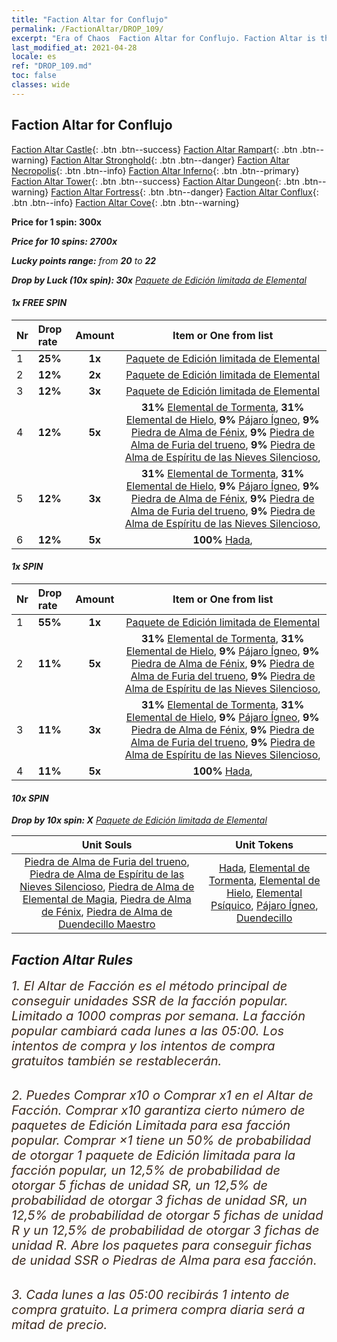 ```yaml
---
title: "Faction Altar for Conflujo"
permalink: /FactionAltar/DROP_109/
excerpt: "Era of Chaos  Faction Altar for Conflujo. Faction Altar is the primary method for obtaining SSR units from the popular faction. Limited to 1,000 purchases each week. The popular faction changes at 05:00 every Monday. Purchase attempts and free purchase attempts will also reset then."
last_modified_at: 2021-04-28
locale: es
ref: "DROP_109.md"
toc: false
classes: wide
---
```


##  Faction Altar for **Conflujo**

  [Faction Altar Castle](/es/FactionAltar/DROP_101/){: .btn .btn--success} [Faction Altar Rampart](/es/FactionAltar/DROP_102/){: .btn .btn--warning} [Faction Altar Stronghold](/es/FactionAltar/DROP_103/){: .btn .btn--danger} [Faction Altar Necropolis](/es/FactionAltar/DROP_104/){: .btn .btn--info} [Faction Altar Inferno](/es/FactionAltar/DROP_105/){: .btn .btn--primary} [Faction Altar Tower](/es/FactionAltar/DROP_106/){: .btn .btn--success} [Faction Altar Dungeon](/es/FactionAltar/DROP_107/){: .btn .btn--warning} [Faction Altar Fortress](/es/FactionAltar/DROP_108/){: .btn .btn--danger} [Faction Altar Conflux](/es/FactionAltar/DROP_109/){: .btn .btn--info} [Faction Altar Cove](/es/FactionAltar/DROP_112/){: .btn .btn--warning} 

  **Price for 1 spin: 300x** <i class="fas fa-gem"/>

  **Price for 10 spins: 2700x** <i class="fas fa-gem"/>

  **Lucky points range:** from **20** to **22**

  **Drop by Luck (10x spin): 30x** [Paquete de Edición limitada de Elemental](/ItemsES/con_2141/)

####  1x FREE SPIN 

  |    Nr    |  Drop rate  |  Amount   |   Item or One from list  |
  |:---------|:------------|:---------:|:------------------------:|
  | 1 | **25%** | **1x** | [Paquete de Edición limitada de Elemental](/ItemsES/con_2141/) |
  | 2 | **12%** | **2x** | [Paquete de Edición limitada de Elemental](/ItemsES/con_2141/) |
  | 3 | **12%** | **3x** | [Paquete de Edición limitada de Elemental](/ItemsES/con_2141/) |
  | 4 | **12%** | **5x** |  **31%** [Elemental de Tormenta](/ItemsES/unt_263/),  **31%** [Elemental de Hielo](/ItemsES/unt_264/),  **9%** [Pájaro Ígneo](/ItemsES/unt_268/),  **9%** [Piedra de Alma de Fénix](/ItemsES/unt_348/),  **9%** [Piedra de Alma de Furia del trueno](/ItemsES/unt_344/),  **9%** [Piedra de Alma de Espíritu de las Nieves Silencioso](/ItemsES/unt_345/),  |
  | 5 | **12%** | **3x** |  **31%** [Elemental de Tormenta](/ItemsES/unt_263/),  **31%** [Elemental de Hielo](/ItemsES/unt_264/),  **9%** [Pájaro Ígneo](/ItemsES/unt_268/),  **9%** [Piedra de Alma de Fénix](/ItemsES/unt_348/),  **9%** [Piedra de Alma de Furia del trueno](/ItemsES/unt_344/),  **9%** [Piedra de Alma de Espíritu de las Nieves Silencioso](/ItemsES/unt_345/),  |
  | 6 | **12%** | **5x** |  **100%** [Hada](/ItemsES/unt_262/),  |


####  1x SPIN 

  |    Nr    |  Drop rate  |  Amount   |   Item or One from list  |
  |:---------|:------------|:---------:|:------------------------:|
  | 1 | **55%** | **1x** | [Paquete de Edición limitada de Elemental](/ItemsES/con_2141/) |
  | 2 | **11%** | **5x** |  **31%** [Elemental de Tormenta](/ItemsES/unt_263/),  **31%** [Elemental de Hielo](/ItemsES/unt_264/),  **9%** [Pájaro Ígneo](/ItemsES/unt_268/),  **9%** [Piedra de Alma de Fénix](/ItemsES/unt_348/),  **9%** [Piedra de Alma de Furia del trueno](/ItemsES/unt_344/),  **9%** [Piedra de Alma de Espíritu de las Nieves Silencioso](/ItemsES/unt_345/),  |
  | 3 | **11%** | **3x** |  **31%** [Elemental de Tormenta](/ItemsES/unt_263/),  **31%** [Elemental de Hielo](/ItemsES/unt_264/),  **9%** [Pájaro Ígneo](/ItemsES/unt_268/),  **9%** [Piedra de Alma de Fénix](/ItemsES/unt_348/),  **9%** [Piedra de Alma de Furia del trueno](/ItemsES/unt_344/),  **9%** [Piedra de Alma de Espíritu de las Nieves Silencioso](/ItemsES/unt_345/),  |
  | 4 | **11%** | **5x** |  **100%** [Hada](/ItemsES/unt_262/),  |


####  10x SPIN 

  **Drop by 10x spin: X** [Paquete de Edición limitada de Elemental](/ItemsES/con_2141/)

  |    Unit Souls    |  Unit Tokens  |
  |:----------------:|:-------------:|
  | [Piedra de Alma de Furia del trueno](/ItemsES/unt_344/), [Piedra de Alma de Espíritu de las Nieves Silencioso](/ItemsES/unt_345/), [Piedra de Alma de Elemental de Magia](/ItemsES/unt_347/), [Piedra de Alma de Fénix](/ItemsES/unt_348/), [Piedra de Alma de Duendecillo Maestro](/ItemsES/unt_349/) | [Hada](/ItemsES/unt_262/), [Elemental de Tormenta](/ItemsES/unt_263/), [Elemental de Hielo](/ItemsES/unt_264/), [Elemental Psíquico](/ItemsES/unt_267/), [Pájaro Ígneo](/ItemsES/unt_268/), [Duendecillo](/ItemsES/unt_270/) |



## Faction Altar Rules

  <span style="color: #3c2a1e;font-size:20px">1. El Altar de Facción es el método principal de conseguir unidades SSR de la facción popular. Limitado a 1000 compras por semana. La facción popular cambiará cada lunes a las 05:00. Los intentos de compra y los intentos de compra gratuitos también se restablecerán. </span><br/>

<br/>  <span style="color: #3c2a1e;font-size:20px">2. Puedes Comprar x10 o Comprar x1 en el Altar de Facción. Comprar x10 garantiza cierto número de paquetes de Edición Limitada para esa facción popular. Comprar ×1 tiene un 50% de probabilidad de otorgar 1 paquete de Edición limitada para la facción popular, un 12,5% de probabilidad de otorgar 5 fichas de unidad SR, un 12,5% de probabilidad de otorgar 3 fichas de unidad SR, un 12,5% de probabilidad de otorgar 5 fichas de unidad R y un 12,5% de probabilidad de otorgar 3 fichas de unidad R. Abre los paquetes para conseguir fichas de unidad SSR o Piedras de Alma para esa facción.</span>

<br/>  <span style="color: #3c2a1e;font-size:20px">3. Cada lunes a las 05:00 recibirás 1 intento de compra gratuito. La primera compra diaria será a mitad de precio.</span><br/>

<br/>